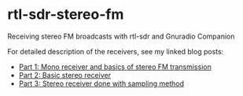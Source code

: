 # rtl-sdr-stereo-fm
Receiving stereo FM broadcasts with rtl-sdr and Gnuradio Companion

For detailed description of the receivers, see my linked blog posts:
 * [Part 1: Mono receiver and basics of stereo FM transmission](http://zansprojects.blogspot.com/2019/05/stereo-fm-receiving-with-rtl-sdr-and.html)
 * [Part 2: Basic stereo receiver](https://zansprojects.blogspot.com/2019/05/stereo-fm-receiving-with-rtl-sdr-and_16.html)
 * [Part 3: Stereo receiver done with sampling method](https://zansprojects.blogspot.com/2019/05/stereo-fm-receiving-with-rtl-sdr-and_23.html)
